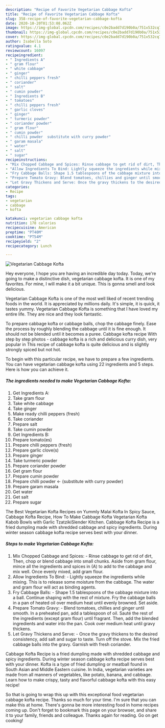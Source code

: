 ```yaml
---
description: "Recipe of Favorite Vegetarian Cabbage Kofta"
title: "Recipe of Favorite Vegetarian Cabbage Kofta"
slug: 358-recipe-of-favorite-vegetarian-cabbage-kofta
date: 2020-10-20T01:53:08.062Z
image: https://img-global.cpcdn.com/recipes/c0e2badd7d190b0a/751x532cq70/vegetarian-cabbage-kofta-recipe-main-photo.jpg
thumbnail: https://img-global.cpcdn.com/recipes/c0e2badd7d190b0a/751x532cq70/vegetarian-cabbage-kofta-recipe-main-photo.jpg
cover: https://img-global.cpcdn.com/recipes/c0e2badd7d190b0a/751x532cq70/vegetarian-cabbage-kofta-recipe-main-photo.jpg
author: Isabella Soto
ratingvalue: 4.1
reviewcount: 16097
recipeingredient:
- " Ingredients A"
- " gram flour"
- " white cabbage"
- " ginger"
- " chilli peppers fresh"
- " coriander"
- " salt"
- " cumin powder"
- " Ingredients B"
- " tomatoes"
- " chilli peppers fresh"
- " garlic cloves"
- " ginger"
- " turmeric powder"
- " coriander powder"
- " gram flour"
- " cumin powder"
- " chilli powder  substitute with curry powder"
- " garam masala"
- " water"
- " salt"
- " sugar"
recipeinstructions:
- "Mix Chopped Cabbage and Spices: Rinse cabbage to get rid of dirt, Then, chop or blend cabbage into small chunks. Aside from gram flour, mince all the ingredients and spices in (A) to add to the cabbage and mix well. Once evenly mixed, add gram flour."
- "Allow Ingredients To Bind: Lightly squeeze the ingredients while mixing. This is to release some moisture from the cabbage. The water and gram flour will act as binding agents."
- "Fry Cabbage Balls: Shape 1.5 tablespoons of the cabbage mixture into a ball. Continue shaping with the rest of mixture. Fry the cabbage balls in a pan of heated oil over medium heat until evenly browned. Set aside."
- "Prepare Tomato Gravy: Blend tomatoes, chillies and ginger until smooth. In a preheated pan, add a tablespoon of oil. Sauté the rest of the ingredients (except gram flour) until fragrant. Then, add the blended ingredients and water into the pan. Cook over medium heat until gravy thickens."
- "Let Gravy Thickens and Serve: Once the gravy thickens to the desired consistency, add salt and sugar to taste. Turn off the stove. Mix the fried cabbage balls into the gravy. Garnish with fresh coriander."
categories:
- Recipe
tags:
- vegetarian
- cabbage
- kofta

katakunci: vegetarian cabbage kofta 
nutrition: 178 calories
recipecuisine: American
preptime: "PT40M"
cooktime: "PT54M"
recipeyield: "2"
recipecategory: Lunch

---
```



![Vegetarian Cabbage Kofta](https://img-global.cpcdn.com/recipes/c0e2badd7d190b0a/751x532cq70/vegetarian-cabbage-kofta-recipe-main-photo.jpg)

Hey everyone, I hope you are having an incredible day today. Today, we're going to make a distinctive dish, vegetarian cabbage kofta. It is one of my favorites. For mine, I will make it a bit unique. This is gonna smell and look delicious.

Vegetarian Cabbage Kofta is one of the most well liked of recent trending foods in the world. It is appreciated by millions daily. It's simple, it is quick, it tastes yummy. Vegetarian Cabbage Kofta is something that I have loved my entire life. They are nice and they look fantastic.

To prepare cabbage kofta or cabbage balls, chop the cabbage finely. Ease the process by roughly blending the cabbage until it is fine enough. It should not be blended until it becomes a puree. Cabbage kofta recipe With step by step photos - cabbage kofta is a rich and delicious curry dish, very popular in This recipe of cabbage kofta is quite delicious and is slightly strongly spiced but not hot.


To begin with this particular recipe, we have to prepare a few ingredients. You can have vegetarian cabbage kofta using 22 ingredients and 5 steps. Here is how you can achieve it.

<!--inarticleads1-->

##### The ingredients needed to make Vegetarian Cabbage Kofta:

1. Get  Ingredients A:
1. Take  gram flour
1. Take  white cabbage
1. Take  ginger
1. Make ready  chilli peppers (fresh)
1. Take  coriander
1. Prepare  salt
1. Take  cumin powder
1. Get  Ingredients B:
1. Prepare  tomato(es)
1. Prepare  chilli peppers (fresh)
1. Prepare  garlic clove(s)
1. Prepare  ginger
1. Take  turmeric powder
1. Prepare  coriander powder
1. Get  gram flour
1. Prepare  cumin powder
1. Prepare  chilli powder &lt;- (substitute with curry powder)
1. Prepare  garam masala
1. Get  water
1. Get  salt
1. Prepare  sugar


The Best Vegetarian Kofta Recipes on Yummly Malai Kofta In Spicy Sauce, Cabbage Kofta Recipe, How To Make Cabbage Kofta Vegetarian Kofta Kabob Bowls with Garlic TzatzikiSlender Kitchen. Cabbage Kofta Recipe is a fried dumpling made with shredded cabbage and spicy ingredients. During winter season cabbage kofta recipe serves best with your dinner. 

<!--inarticleads2-->

##### Steps to make Vegetarian Cabbage Kofta:

1. Mix Chopped Cabbage and Spices: - Rinse cabbage to get rid of dirt, Then, chop or blend cabbage into small chunks. Aside from gram flour, mince all the ingredients and spices in (A) to add to the cabbage and mix well. Once evenly mixed, add gram flour.
1. Allow Ingredients To Bind: - Lightly squeeze the ingredients while mixing. This is to release some moisture from the cabbage. The water and gram flour will act as binding agents.
1. Fry Cabbage Balls: - Shape 1.5 tablespoons of the cabbage mixture into a ball. Continue shaping with the rest of mixture. Fry the cabbage balls in a pan of heated oil over medium heat until evenly browned. Set aside.
1. Prepare Tomato Gravy: - Blend tomatoes, chillies and ginger until smooth. In a preheated pan, add a tablespoon of oil. Sauté the rest of the ingredients (except gram flour) until fragrant. Then, add the blended ingredients and water into the pan. Cook over medium heat until gravy thickens.
1. Let Gravy Thickens and Serve: - Once the gravy thickens to the desired consistency, add salt and sugar to taste. Turn off the stove. Mix the fried cabbage balls into the gravy. Garnish with fresh coriander.


Cabbage Kofta Recipe is a fried dumpling made with shredded cabbage and spicy ingredients. During winter season cabbage kofta recipe serves best with your dinner. Kofta is a type of fried dumpling or meatball found in South Asian and Middle Eastern cuisine. In India, vegetarian varieties are made from all manners of vegetables, like potato, banana, and cabbage. Learn how to make crispy, tasty and flavorful cabbage kofta with this easy recipe! 

So that is going to wrap this up with this exceptional food vegetarian cabbage kofta recipe. Thanks so much for your time. I'm sure that you can make this at home. There's gonna be more interesting food in home recipes coming up. Don't forget to bookmark this page on your browser, and share it to your family, friends and colleague. Thanks again for reading. Go on get cooking!
